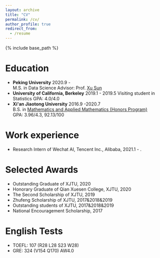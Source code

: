 ```yaml
---
layout: archive
title: "CV"
permalink: /cv/
author_profile: true
redirect_from:
  - /resume
---
```


{% include base_path %}

Education
======
* **Peking University**  2020.9 -  
M.S. in Data Science
Advisor: Prof. [Xu Sun](http://xusun.org)
* **University of California, Berkeley**  2019.1 - 2019.5 
Visiting student in Statistics
GPA: 4.0/4.0
* **Xi'an Jiaotong University**  2016.9 -2020.7  
B.S. in [Mathematics and Applied Mathematics (Honors Program)](http://bjb.xjtu.edu.cn/info/1071/2192.htm)  
GPA: 3.96/4.3, 92.13/100


Work experience
======
* Research Intern of Wechat AI, Tencent Inc., Alibaba, 2021.1 - .

 
Selected Awards 
======
* Outstanding Graduate of XJTU, 2020
* Honorary Graduate of Qian Xuesen College, XJTU, 2020
* The Second Scholarship of XJTU, 2019
* Zhufeng Scholarship of XJTU, 2017&2018&2019
* Outstanding students of XJTU, 2017&2018&2019
* National Encouragement Scholarship, 2017
  
English Tests
======
* TOEFL: 107 (R28 L28 S23 W28)
* GRE: 324 (V154 Q170) AW4.0

